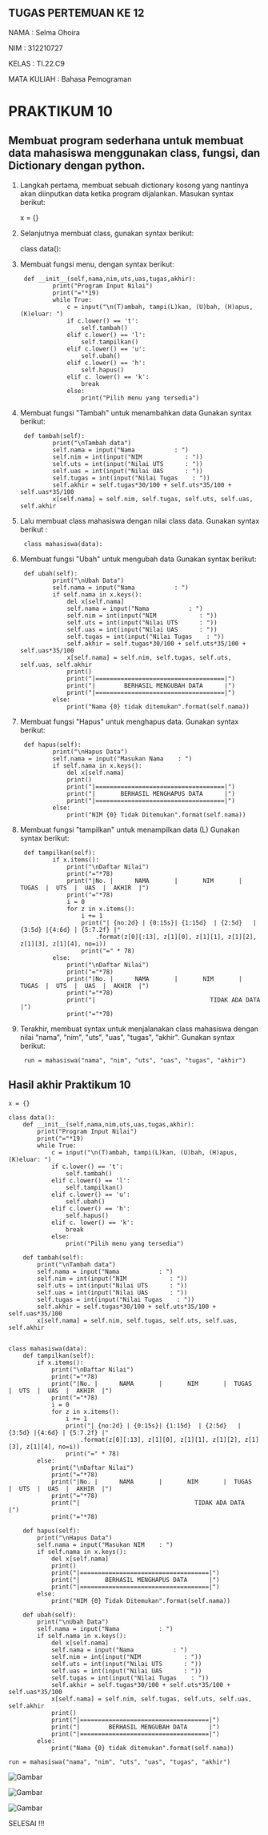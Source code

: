 ## TUGAS PERTEMUAN KE 12

NAMA        : Selma Ohoira

NIM         : 312210727

KELAS       : TI.22.C9

MATA KULIAH : Bahasa Pemograman

# PRAKTIKUM 10
## Membuat program sederhana untuk membuat data mahasiswa menggunakan class, fungsi, dan Dictionary dengan python.
1. Langkah pertama, membuat sebuah dictionary kosong yang nantinya akan diinputkan data ketika program dijalankan.
Masukan syntax berikut:

    x = {}

2. Selanjutnya membuat class, gunakan syntax berikut:

    class data():

3. Membuat fungsi menu, dengan syntax berikut:

        def __init__(self,nama,nim,uts,uas,tugas,akhir):
                print("Program Input Nilai")
                print("="*19)
                while True:
                    c = input("\n(T)ambah, tampi(L)kan, (U)bah, (H)apus, (K)eluar: ")
                    if c.lower() == 't':
                        self.tambah()
                    elif c.lower() == 'l':
                        self.tampilkan()
                    elif c.lower() == 'u':
                        self.ubah()
                    elif c.lower() == 'h':
                        self.hapus()
                    elif c. lower() == 'k':
                        break
                    else:
                        print("Pilih menu yang tersedia")

4. Membuat fungsi "Tambah" untuk menambahkan data
Gunakan syntax berikut:

        def tambah(self):
                print("\nTambah data")
                self.nama = input("Nama           : ")
                self.nim = int(input("NIM            : "))
                self.uts = int(input("Nilai UTS      : "))
                self.uas = int(input("Nilai UAS      : "))
                self.tugas = int(input("Nilai Tugas    : "))
                self.akhir = self.tugas*30/100 + self.uts*35/100 + self.uas*35/100
                x[self.nama] = self.nim, self.tugas, self.uts, self.uas, self.akhir

5. Lalu membuat class mahasiswa dengan nilai class data.
Gunakan syntax berikut :

        class mahasiswa(data):

6. Membuat fungsi "Ubah" untuk mengubah data
Gunakan syntax berikut:

        def ubah(self):
                print("\nUbah Data")
                self.nama = input("Nama           : ")
                if self.nama in x.keys():
                    del x[self.nama]
                    self.nama = input("Nama           : ")
                    self.nim = int(input("NIM            : "))
                    self.uts = int(input("Nilai UTS      : "))
                    self.uas = int(input("Nilai UAS      : "))
                    self.tugas = int(input("Nilai Tugas    : "))
                    self.akhir = self.tugas*30/100 + self.uts*35/100 + self.uas*35/100
                    x[self.nama] = self.nim, self.tugas, self.uts, self.uas, self.akhir
                    print()
                    print("|====================================|")
                    print("|        BERHASIL MENGUBAH DATA      |")
                    print("|====================================|")
                else:
                    print("Nama {0} tidak ditemukan".format(self.nama))

7. Membuat fungsi "Hapus" untuk menghapus data.
Gunakan syntax berikut:

        def hapus(self):
                print("\nHapus Data")
                self.nama = input("Masukan Nama    : ")
                if self.nama in x.keys():
                    del x[self.nama]
                    print()
                    print("|====================================|")
                    print("|       BERHASIL MENGHAPUS DATA      |")
                    print("|====================================|")
                else:
                    print("NIM {0} Tidak Ditemukan".format(self.nama))

8. Membuat fungsi "tampilkan" untuk menampilkan data (L)
Gunakan syntax berikut:

        def tampilkan(self):
                if x.items():
                    print("\nDaftar Nilai")
                    print("="*78)
                    print("|No. |      NAMA       |       NIM       |  TUGAS  |  UTS  |  UAS  |  AKHIR  |")
                    print("="*78)
                    i = 0
                    for z in x.items():
                        i += 1
                        print("| {no:2d} | {0:15s}| {1:15d}  | {2:5d}   | {3:5d} |{4:6d} | {5:7.2f} |"
                            .format(z[0][:13], z[1][0], z[1][1], z[1][2], z[1][3], z[1][4], no=i))
                        print("=" * 78)
                else:
                    print("\nDaftar Nilai")
                    print("="*78)
                    print("|No. |      NAMA       |       NIM       |  TUGAS  |  UTS  |  UAS  |  AKHIR  |")
                    print("="*78)
                    print("|                                TIDAK ADA DATA                              |")
                    print("="*78)

9. Terakhir, membuat syntax untuk menjalanakan class mahasiswa dengan nilai "nama", "nim", "uts", "uas", "tugas", "akhir".
Gunakan syntax berikut:

        run = mahasiswa("nama", "nim", "uts", "uas", "tugas", "akhir")

## Hasil akhir Praktikum 10

    x = {}

    class data():
        def __init__(self,nama,nim,uts,uas,tugas,akhir):
            print("Program Input Nilai")
            print("="*19)
            while True:
                c = input("\n(T)ambah, tampi(L)kan, (U)bah, (H)apus, (K)eluar: ")
                if c.lower() == 't':
                    self.tambah()
                elif c.lower() == 'l':
                    self.tampilkan()
                elif c.lower() == 'u':
                    self.ubah()
                elif c.lower() == 'h':
                    self.hapus()
                elif c. lower() == 'k':
                    break
                else:
                    print("Pilih menu yang tersedia")
        
        def tambah(self):
            print("\nTambah data")
            self.nama = input("Nama           : ")
            self.nim = int(input("NIM            : "))
            self.uts = int(input("Nilai UTS      : "))
            self.uas = int(input("Nilai UAS      : "))
            self.tugas = int(input("Nilai Tugas    : "))
            self.akhir = self.tugas*30/100 + self.uts*35/100 + self.uas*35/100
            x[self.nama] = self.nim, self.tugas, self.uts, self.uas, self.akhir


    class mahasiswa(data):
        def tampilkan(self):
            if x.items():
                print("\nDaftar Nilai")
                print("="*78)
                print("|No. |      NAMA       |       NIM       |  TUGAS  |  UTS  |  UAS  |  AKHIR  |")
                print("="*78)
                i = 0
                for z in x.items():
                    i += 1
                    print("| {no:2d} | {0:15s}| {1:15d}  | {2:5d}   | {3:5d} |{4:6d} | {5:7.2f} |"
                        .format(z[0][:13], z[1][0], z[1][1], z[1][2], z[1][3], z[1][4], no=i))
                    print("=" * 78)
            else:
                print("\nDaftar Nilai")
                print("="*78)
                print("|No. |      NAMA       |       NIM       |  TUGAS  |  UTS  |  UAS  |  AKHIR  |")
                print("="*78)
                print("|                                TIDAK ADA DATA                              |")
                print("="*78)
        
        def hapus(self):
            print("\nHapus Data")
            self.nama = input("Masukan NIM    : ")
            if self.nama in x.keys():
                del x[self.nama]
                print()
                print("|====================================|")
                print("|       BERHASIL MENGHAPUS DATA      |")
                print("|====================================|")
            else:
                print("NIM {0} Tidak Ditemukan".format(self.nama))

        def ubah(self):
            print("\nUbah Data")
            self.nama = input("Nama           : ")
            if self.nama in x.keys():
                del x[self.nama]
                self.nama = input("Nama           : ")
                self.nim = int(input("NIM            : "))
                self.uts = int(input("Nilai UTS      : "))
                self.uas = int(input("Nilai UAS      : "))
                self.tugas = int(input("Nilai Tugas    : "))
                self.akhir = self.tugas*30/100 + self.uts*35/100 + self.uas*35/100
                x[self.nama] = self.nim, self.tugas, self.uts, self.uas, self.akhir
                print()
                print("|====================================|")
                print("|        BERHASIL MENGUBAH DATA      |")
                print("|====================================|")
            else:
                print("Nama {0} tidak ditemukan".format(self.nama))
        
    run = mahasiswa("nama", "nim", "uts", "uas", "tugas", "akhir")

![Gambar](gambar/1.png)

![Gambar](gambar/2.png)

![Gambar](gambar/3.png)

SELESAI !!!